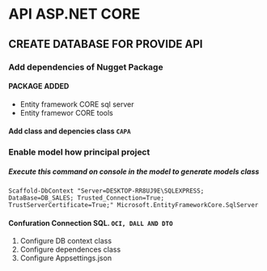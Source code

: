 # API ASP.NET CORE

## CREATE DATABASE FOR PROVIDE API

### Add dependencies of Nugget Package

#### PACKAGE ADDED

* Entity framework CORE sql server
* Entity framewor CORE tools


#### Add class and depencies class `CAPA`

### Enable model how principal project

##### Execute this command on console in the model to generate models class

```
Scaffold-DbContext "Server=DESKTOP-RR8UJ9E\SQLEXPRESS; DataBase=DB_SALES; Trusted_Connection=True; 
TrustServerCertificate=True;" Microsoft.EntityFrameworkCore.SqlServer
```

#### Confuration Connection SQL. `OCI, DALL AND DTO`

 1. Configure DB context class
 2. Configure dependences class
 3. Configure Appsettings.json 






